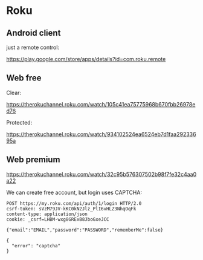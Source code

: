 # Roku

## Android client

just a remote control:

https://play.google.com/store/apps/details?id=com.roku.remote

## Web free

Clear:

https://therokuchannel.roku.com/watch/105c41ea75775968b670fbb26978ed76

Protected:

https://therokuchannel.roku.com/watch/934102524ea6524eb7d1faa29233695a

## Web premium

https://therokuchannel.roku.com/watch/32c95b576307502b98f7fe32c4aa0a22

We can create free account, but login uses CAPTCHA:

~~~
POST https://my.roku.com/api/auth/1/login HTTP/2.0
csrf-token: sVzM79JV-kKC0kN2Jlz_PlI6vHLZ3NhqOqFk
content-type: application/json
cookie: _csrf=LHBM-wxg8GRExB8JboGxeJCC

{"email":"EMAIL","password":"PASSWORD","rememberMe":false}

{
  "error": "captcha"
}
~~~
